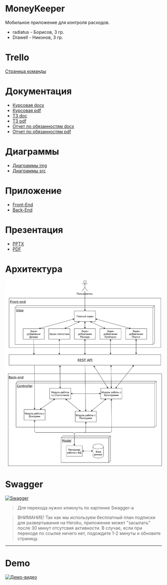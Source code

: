 # MoneyKeeper

Мобильное приложение для контроля расходов.

 - radiatus - Борисов, 3 гр.
 - Drawell - Никонов, 3 гр.

# Trello

[Страница команды](https://trello.com/b/ymq1o1vV)

# Документация

- [Курсовая docx](./Documents/Project.docx)
- [Курсовая pdf](./Documents/Project.pdf)
- [ТЗ doc](./Documents/TZ.doc)
- [ТЗ pdf](./Documents/TZ.pdf)
- [Отчет по обязанностям docx](./Documents/Otchet_po_rabote.docx)
- [Отчет по обязанностям pdf](./Documents/Otchet_po_rabote.pdf)

# Диаграммы

- [Диаграммы img](./Diagrams/img/)
- [Диаграммы src](./Diagrams/src/)

# Приложение

- [Front-End](./MoneyKeeper/)
- [Back-End](https://github.com/Drawell/MoneyKeeperSpring)

# Презентация

- [PPTX](./Documents/pres.pptx)
- [PDF](./Documents/pres.pdf)

# Архитектура

[![Архитектура](./Diagrams/img/Architecture.png)](./Diagrams/img/Architecture.png)

# Swagger

[![Swagger](https://habrastorage.org/webt/rx/oo/dk/rxoodkkmw-pkzgffxidjs-f55ag.png)](https://money-keeper-spring.herokuapp.com/swagger-ui.html)
>Для перехода нужно кликнуть по картинке Swagger-а

>ВНИМАНИЕ! Так как мы используем бесплатный план подписки для развертывания на Heroku, приложение может "засыпать" после 30 минут отсутсвия активности. В случае, если при переходе по ссылке ничего нет, подождите 1-2 минуты и обновите страницу.
----
# Demo
[![Демо-видео](http://www.picshare.ru/uploads/190602/N1LeHyYWzy.jpg)](https://yadi.sk/i/YLgq0erBMH0RpQ)
